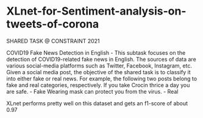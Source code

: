 # XLnet-for-Sentiment-analysis-on-tweets-of-corona

SHARED TASK @
CONSTRAINT 2021

COVID19 Fake News Detection in English - This subtask focuses on the detection of COVID19-related fake news in English. The sources of data are various social-media platforms such as Twitter, Facebook, Instagram, etc. Given a social media post, the objective of the shared task is to classify it into either fake or real news. For example, the following two posts belong to fake and real categories, respectively.
If you take Crocin thrice a day you are safe. -  Fake
Wearing mask can protect you from the virus. - Real

XLnet performs pretty well on this dataset and gets an f1-score of about 0.97
